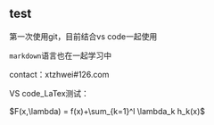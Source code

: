 ## test
第一次使用git，目前结合vs code一起使用

`markdown`语言也在一起学习中

contact：xtzhwei#126.com

VS code_LaTex测试：

$F(x,\lambda) = f(x)+\sum_{k=1}^l \lambda_k h_k(x)$